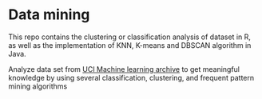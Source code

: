 # Data mining
This repo contains the clustering or classification analysis of dataset in R, as well as the implementation of KNN, K-means and DBSCAN algorithm in Java.

Analyze data set from [UCI Machine learning archive][UCI] to get meaningful knowledge by using several classification, clustering, and frequent pattern mining algorithms
 
   [UCI]:  https://archive.ics.uci.edu/ml/datasets.html
